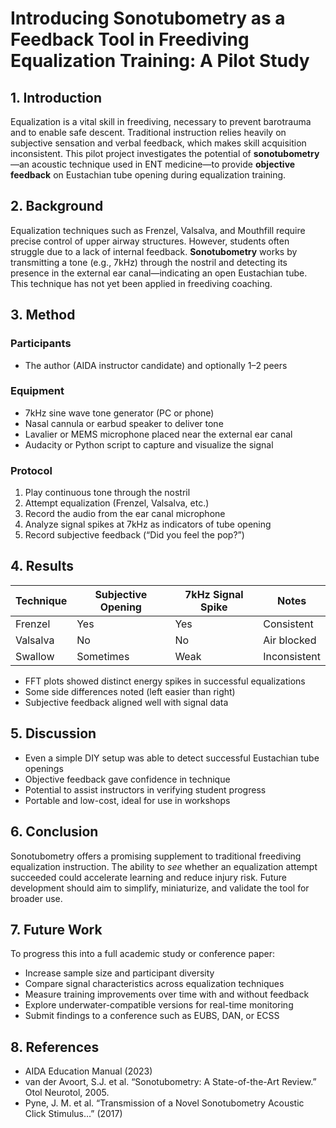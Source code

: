 # Introducing Sonotubometry as a Feedback Tool in Freediving Equalization Training: A Pilot Study

## 1. Introduction

Equalization is a vital skill in freediving, necessary to prevent barotrauma and to enable safe descent. Traditional instruction relies heavily on subjective sensation and verbal feedback, which makes skill acquisition inconsistent. This pilot project investigates the potential of **sonotubometry**—an acoustic technique used in ENT medicine—to provide **objective feedback** on Eustachian tube opening during equalization training.

## 2. Background

Equalization techniques such as Frenzel, Valsalva, and Mouthfill require precise control of upper airway structures. However, students often struggle due to a lack of internal feedback. **Sonotubometry** works by transmitting a tone (e.g., 7kHz) through the nostril and detecting its presence in the external ear canal—indicating an open Eustachian tube. This technique has not yet been applied in freediving coaching.

## 3. Method

### Participants
- The author (AIDA instructor candidate) and optionally 1–2 peers

### Equipment
- 7kHz sine wave tone generator (PC or phone)
- Nasal cannula or earbud speaker to deliver tone
- Lavalier or MEMS microphone placed near the external ear canal
- Audacity or Python script to capture and visualize the signal

### Protocol
1. Play continuous tone through the nostril
2. Attempt equalization (Frenzel, Valsalva, etc.)
3. Record the audio from the ear canal microphone
4. Analyze signal spikes at 7kHz as indicators of tube opening
5. Record subjective feedback (“Did you feel the pop?”)

## 4. Results

| Technique | Subjective Opening | 7kHz Signal Spike | Notes |
|----------|--------------------|-------------------|-------|
| Frenzel  | Yes                | Yes               | Consistent |
| Valsalva | No                 | No                | Air blocked |
| Swallow  | Sometimes          | Weak              | Inconsistent |

- FFT plots showed distinct energy spikes in successful equalizations
- Some side differences noted (left easier than right)
- Subjective feedback aligned well with signal data

## 5. Discussion

- Even a simple DIY setup was able to detect successful Eustachian tube openings
- Objective feedback gave confidence in technique
- Potential to assist instructors in verifying student progress
- Portable and low-cost, ideal for use in workshops

## 6. Conclusion

Sonotubometry offers a promising supplement to traditional freediving equalization instruction. The ability to *see* whether an equalization attempt succeeded could accelerate learning and reduce injury risk. Future development should aim to simplify, miniaturize, and validate the tool for broader use.

## 7. Future Work

To progress this into a full academic study or conference paper:
- Increase sample size and participant diversity
- Compare signal characteristics across equalization techniques
- Measure training improvements over time with and without feedback
- Explore underwater-compatible versions for real-time monitoring
- Submit findings to a conference such as EUBS, DAN, or ECSS

## 8. References

- AIDA Education Manual (2023)
- van der Avoort, S.J. et al. “Sonotubometry: A State-of-the-Art Review.” Otol Neurotol, 2005.
- Pyne, J. M. et al. “Transmission of a Novel Sonotubometry Acoustic Click Stimulus…” (2017)

